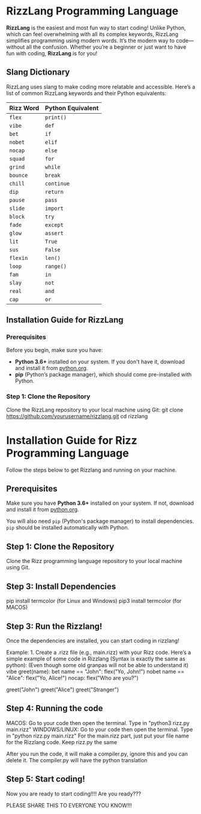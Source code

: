 # RizzLang Programming Language

**RizzLang** is the easiest and most fun way to start coding! Unlike Python, which can feel overwhelming with all its complex keywords, RizzLang simplifies programming using modern words. It’s the modern way to code—without all the confusion. Whether you’re a beginner or just want to have fun with coding, **RizzLang** is for you!

## Slang Dictionary

RizzLang uses slang to make coding more relatable and accessible. Here’s a list of common RizzLang keywords and their Python equivalents:

| **Rizz Word** | **Python Equivalent** |
| ------------- | --------------------- |
| `flex`        | `print()`             |
| `vibe`        | `def`                 |
| `bet`         | `if`                  |
| `nobet`       | `elif`                |
| `nocap`       | `else`                |
| `squad`       | `for`                 |
| `grind`       | `while`               |
| `bounce`      | `break`               |
| `chill`       | `continue`            |
| `dip`         | `return`              |
| `pause`       | `pass`                |
| `slide`       | `import`              |
| `block`       | `try`                 |
| `fade`        | `except`              |
| `glow`        | `assert`              |
| `lit`         | `True`                |
| `sus`         | `False`               |
| `flexin`      | `len()`               |
| `loop`        | `range()`             |
| `fam`         | `in`                  |
| `slay`        | `not`                 |
| `real`        | `and`                 |
| `cap`         | `or`                  |

## Installation Guide for RizzLang

### Prerequisites

Before you begin, make sure you have:

- **Python 3.6+** installed on your system. If you don't have it, download and install it from [python.org](https://www.python.org/downloads/).
- **pip** (Python’s package manager), which should come pre-installed with Python.

### Step 1: Clone the Repository

Clone the RizzLang repository to your local machine using Git:
git clone https://github.com/yourusername/rizzlang.git
cd rizzlang
# Installation Guide for Rizz Programming Language

Follow the steps below to get Rizzlang and running on your machine.

## Prerequisites

Make sure you have **Python 3.6+** installed on your system. If not, download and install it from [python.org](https://www.python.org/downloads/).

You will also need `pip` (Python's package manager) to install dependencies. `pip` should be installed automatically with Python.

## Step 1: Clone the Repository

Clone the Rizz programming language repository to your local machine using Git.

## Step 3: Install Dependencies
pip install termcolor (for Linux and Windows)
pip3 install termcolor (for MACOS)

## Step 3: Run the Rizzlang!

Once the dependencies are installed, you can start coding in rizzlang!

Example:
	1. Create a .rizz file (e.g., main.rizz) with your Rizz code. Here’s a simple example of some code in Rizzlang (Syntax is exactly the same as python):
 (Even though some old granpas will not be able to understand it)
vibe greet(name):
    bet name == "John":
        flex("Yo, John!")
    nobet name == "Alice":
        flex("Yo, Alice!")
    nocap:
        flex("Who are you?")

greet("John")
greet("Alice")
greet("Stranger")

## Step 4: Running the code

MACOS: Go to your code then open the terminal. Type in "python3 rizz.py main.rizz" 
WINDOWS/LINUX: Go to your code then open the terminal. Type in "python rizz.py main.rizz" 
For the main.rizz part, just put your file name for the Rizzlang code.
Keep rizz.py the same

After you run the code, it will make a compiler.py, ignore this and you can delete it. The compiler.py will have the python translation 

## Step 5: Start coding!

Now you are ready to start coding!!!! Are you ready???

PLEASE SHARE THIS TO EVERYONE YOU KNOW!!!
